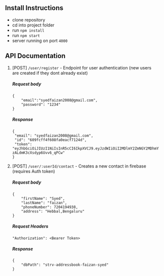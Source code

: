 ## Install Instructions

- clone repository
- cd into project folder
- run `npm install`
- run `npm start`
- server running on port `4000`

## API Documentation

1. [POST] `/user/register` - Endpoint for user authentication (new users are created if they dont already exist)

   ##### Request body

   ```
   {
       "email":"syedfaizan2008@gmail.com",
       "password": "1234"
   }
   ```

   ##### Response

   ```
   {
    "email": "syedfaizan2008@gmail.com",
    "id": "609fcff4f608fa0eacf7124d",
    "token": "eyJhbGciOiJIUzI1NiIsInR5cCI6IkpXVCJ9.eyJzdWIiOiI2MDlmY2ZmNGY2MDhmYTBlYWNmNzEyNGQiLCJpYXQiOjE2MjEwODYxOTYsImV4cCI6MTYyMTY5MDk5Nn0.NBNt1LzBEPDJ5JhgBAV-zALdmK3cXsdyp6Uvv6_qPCw"
   }
   ```

2. [POST] `/user/:userId/contact` - Creates a new contact in firebase (requires Auth token)

   ##### Request body

   ```
   {
       "firstName": "Syed",
       "lastName": "faizan",
       "phoneNumber": 7204194938,
       "address": "Hebbal,Bengaluru"
   }
   ```

   ##### Request Headers

   ```
   "Authorization": <Bearer Token>
   ```

   ##### Response

   ```
   {
       "dbPath": "strv-addressbook-faizan-syed"
   }
   ```
